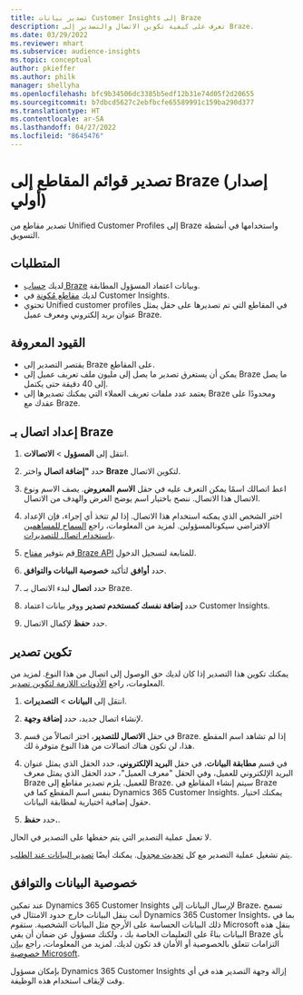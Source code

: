 ```yaml
---
title: تصدير بيانات Customer Insights إلى Braze
description: تعرف على كيفية تكوين الاتصال والتصدير إلى Braze.
ms.date: 03/29/2022
ms.reviewer: mhart
ms.subservice: audience-insights
ms.topic: conceptual
author: pkieffer
ms.author: philk
manager: shellyha
ms.openlocfilehash: bfc9b34506dc3385b5edf12b31e74d05f2d20655
ms.sourcegitcommit: b7dbcd5627c2ebfbcfe65589991c159ba290d377
ms.translationtype: HT
ms.contentlocale: ar-SA
ms.lasthandoff: 04/27/2022
ms.locfileid: "8645476"
---
```

# <a name="export-segment-lists-to-braze-preview"></a>تصدير قوائم المقاطع إلى Braze (إصدار أولي)

تصدير مقاطع من Unified Customer Profiles إلى Braze واستخدامها في أنشطة التسويق.

## <a name="prerequisites"></a>المتطلبات

-   لديك [حساب Braze](https://www.braze.com/) وبيانات اعتماد المسؤول المطابقة.
-   لديك [مقاطع مُكونة](segments.md) في Customer Insights.
-   تحتوي Unified customer profiles في المقاطع التي تم تصديرها على حقل يمثل عنوان بريد إلكتروني ومعرف عميل Braze. 

## <a name="known-limitations"></a>القيود المعروفة

- يقتصر التصدير إلى Braze على المقاطع.
- يمكن أن يستغرق تصدير ما يصل إلى مليون ملف تعريف عميل إلى Braze ما يصل إلى 40 دقيقة حتى يكتمل. 
- يعتمد عدد ملفات تعريف العملاء التي يمكنك تصديرها إلى Braze ومحدودًا على عقدك مع Braze.

## <a name="set-up-connection-to-braze"></a>إعداد اتصال بـ Braze

1. انتقل إلى **المسؤول** > **الاتصالات**.

1. حدد **"إضافة اتصال** واختر **Braze** لتكوين الاتصال.

1. اعط اتصالك اسمًا يمكن التعرف عليه في حقل **الاسم المعروض**. يصف الاسم ونوع الاتصال هذا الاتصال. ننصح باختيار اسم يوضح الغرض والهدف من الاتصال.

1. اختر الشخص الذي يمكنه استخدام هذا الاتصال. إذا لم تتخذ أي إجراء، فإن الإعداد الافتراضي سيكونالمسؤولين. لمزيد من المعلومات، راجع [السماح للمساهمين باستخدام اتصال للتصديرات](connections.md#allow-contributors-to-use-a-connection-for-exports).

1. قم بتوفير [مفتاح Braze API](https://www.braze.com/docs/api/basics/) للمتابعة لتسجيل الدخول. 

1. حدد **أوافق** لتأكيد **خصوصية البيانات والتوافق‬**.

1. حدد **اتصال** لبدء الاتصال بـ Braze.

1. حدد **إضافة نفسك كمستخدم تصدير** ووفر بيانات اعتماد Customer Insights.

1. حدد **حفظ** لإكمال الاتصال.

## <a name="configure-an-export"></a>تكوين تصدير

يمكنك تكوين هذا التصدير إذا كان لديك حق الوصول إلى اتصال من هذا النوع. لمزيد من المعلومات، راجع [الأذونات اللازمة لتكوين تصدير](export-destinations.md#set-up-a-new-export).

1. انتقل إلى **البيانات** > **التصديرات**.

1. لإنشاء اتصال جديد، حدد **إضافة وجهة**.

1. في حقل **الاتصال للتصدير**، اختر اتصالاً من قسم Braze. إذا لم تشاهد اسم المقطع هذا، لن تكون هناك اتصالات من هذا النوع متوفرة لك.  

3. في قسم **مطابقة البيانات**، في حقل **البريد الإلكتروني**، حدد الحقل الذي يمثل عنوان البريد الإلكتروني للعميل، وفي الحقل "معرف العميل"، حدد الحقل الذي يمثل معرف Braze للعميل. يلزم تصدير مقاطع إلى Braze. سيتم إنشاء المقاطع في Braze بنفس اسم المقطع كما في Dynamics 365 Customer Insights. يمكنك اختيار حقول إضافية اختيارية لمطابقة البيانات. 

1. حدد **حفظ.**.

لا تعمل عملية التصدير التي يتم حفظها على التصدير في الحال.

يتم تشغيل عملية التصدير مع كل [تحديث مجدول](system.md#schedule-tab). يمكنك أيضًا [تصدير البيانات عند الطلب](export-destinations.md#run-exports-on-demand). 


## <a name="data-privacy-and-compliance"></a>خصوصية البيانات والتوافق

عند تمكين Dynamics 365 Customer Insights لإرسال البيانات إلى Braze، تسمح أنت بنقل البيانات خارج حدود الامتثال في Dynamics 365 Customer Insights، بما في ذلك البيانات الحساسة على الأرجح مثل البيانات الشخصية. ستقوم Microsoft بنقل هذه البيانات بناءً على التعليمات الخاصة بك ، ولكنك مسؤول عن ضمان أن يفي Braze بأي التزامات تتعلق بالخصوصية أو الأمان قد تكون لديك. لمزيد من المعلومات، راجع [بيان خصوصية Microsoft](https://go.microsoft.com/fwlink/?linkid=396732).

بإمكان مسؤول Dynamics 365 Customer Insights إزالة وجهة التصدير هذه في أي وقت لإيقاف استخدام هذه الوظيفة.

